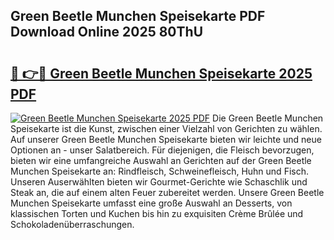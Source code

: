## Green Beetle Munchen Speisekarte PDF Download Online 2025 80ThU

# <h2><a href="http://gccgzqt.nevu.top/?p=Green+Beetle+Munchen+Speisekarte">🔗 👉🔴 Green Beetle Munchen Speisekarte 2025 PDF</a></h2>

[![Green Beetle Munchen Speisekarte 2025 PDF](https://i.imgur.com/dBaPXMq.png)](http://gccgzqt.nevu.top/?p=Green+Beetle+Munchen+Speisekarte)
Die Green Beetle Munchen Speisekarte ist die Kunst, zwischen einer Vielzahl von Gerichten zu wählen. Auf unserer Green Beetle Munchen Speisekarte bieten wir leichte und neue Optionen an - unser Salatbereich. Für diejenigen, die Fleisch bevorzugen, bieten wir eine umfangreiche Auswahl an Gerichten auf der Green Beetle Munchen Speisekarte an: Rindfleisch, Schweinefleisch, Huhn und Fisch. Unseren Auserwählten bieten wir Gourmet-Gerichte wie Schaschlik und Steak an, die auf einem alten Feuer zubereitet werden. Unsere Green Beetle Munchen Speisekarte umfasst eine große Auswahl an Desserts, von klassischen Torten und Kuchen bis hin zu exquisiten Crème Brûlée und Schokoladenüberraschungen.
